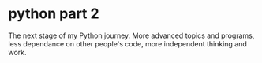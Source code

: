 # python part 2
The next stage of my Python journey. More advanced topics and programs, less dependance on other people's code, more independent thinking and work.
